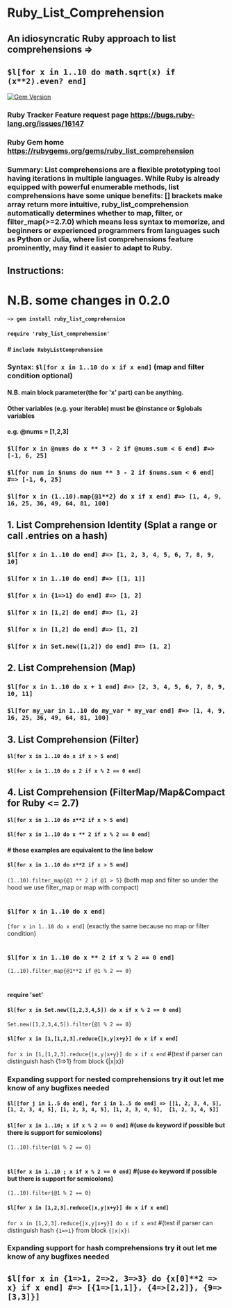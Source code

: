 # Ruby_List_Comprehension
## An idiosyncratic Ruby approach to list comprehensions => 
## `$l[for x in 1..10 do math.sqrt(x) if (x**2).even? end]`
[![Gem Version](https://badge.fury.io/rb/ruby_list_comprehension.svg)](https://badge.fury.io/rb/ruby_list_comprehension)
### Ruby Tracker Feature request page https://bugs.ruby-lang.org/issues/16147 
### Ruby Gem home  https://rubygems.org/gems/ruby_list_comprehension
### Summary: List comprehensions are a flexible prototyping tool having iterations in multiple languages. While Ruby is already equipped with powerful enumerable methods, list comprehensions have some unique benefits: [] brackets make array return more intuitive, ruby_list_comprehension automatically determines whether to map, filter, or filter_map(>=2.7.0) which means less syntax to memorize, and beginners or experienced programmers from languages such as Python or Julia, where list comprehensions feature prominently, may find it easier to adapt to Ruby. 
## Instructions:

# N.B. some changes in 0.2.0
#### `~> gem install ruby_list_comprehension`
#### `require 'ruby_list_comprehension'`
#### # `include RubyListComprehension`

### Syntax: `$l[for x in 1..10 do x if x end]` (map and filter condition optional)

#### N.B. main block parameter(the for 'x' part) can be anything.
#### Other variables (e.g. your iterable) must be @instance or $globals variables      
#### e.g. @nums = [1,2,3]
### `$l[for x in @nums do x ** 3 - 2 if @nums.sum < 6 end] #=> [-1, 6, 25]`
### `$l[for num in $nums do num ** 3 - 2 if $nums.sum < 6 end] #=> [-1, 6, 25]`
### `$l[for x in (1..10).map{@1**2} do x if x end] #=> [1, 4, 9, 16, 25, 36, 49, 64, 81, 100]`

## 1. List Comprehension Identity (Splat a range or call .entries on a hash)

### `$l[for x in 1..10 do end] #=> [1, 2, 3, 4, 5, 6, 7, 8, 9, 10]`
### `$l[for x in 1..10 do end] #=> [[1, 1]]`
### `$l[for x in {1=>1} do end] #=> [1, 2]`
### `$l[for x in [1,2] do end] #=> [1, 2]`
### `$l[for x in [1,2] do end] #=> [1, 2]`
### `$l[for x in Set.new([1,2]) do end] #=> [1, 2]`

## 2. List Comprehension (Map)
### `$l[for x in 1..10 do x + 1 end] #=> [2, 3, 4, 5, 6, 7, 8, 9, 10, 11]`
### `$l[for my_var in 1..10 do my_var * my_var end] #=> [1, 4, 9, 16, 25, 36, 49, 64, 81, 100]`

## 3. List Comprehension (Filter)
#### `$l[for x in 1..10 do x if x > 5 end]`
#### `$l[for x in 1..10 do x 2 if x % 2 == 0 end]`

## 4. List Comprehension (FilterMap/Map&Compact for Ruby <= 2.7)
#### `$l[for x in 1..10 do x**2 if x > 5 end]`
#### `$l[for x in 1..10 do x ** 2 if x % 2 == 0 end]` 

#### # these examples are equivalent to the line below
#### `$l[for x in 1..10 do x**2 if x > 5 end]`
`(1..10).filter_map{@1 ** 2 if @1 > 5}` (both map and filter so under the hood we use filter_map or map with compact)
#
### `$l[for x in 1..10 do x end]` 
`[for x in 1..10 do x end]`  (exactly the same because no map or filter condition)
#
### `$l[for x in 1..10 do x ** 2 if x % 2 == 0 end]` 
`(1..10).filter_map{@1**2 if @1 % 2 == 0}`
#
#### require 'set'
#### `$l[for x in Set.new([1,2,3,4,5]) do x if x % 2 == 0 end]` 
`Set.new([1,2,3,4,5]).filter{@1 % 2 == 0}`

#### `$l[for x in [1,[1,2,3].reduce{|x,y|x+y}] do x if x end]`
`for x in [1,[1,2,3].reduce{|x,y|x+y}] do x if x end`  #(test if parser can distinguish hash {1=>1} from block {|x|x})

### Expanding support for nested comprehensions try it out let me know of any bugfixes needed
#### `$l[[for j in 1..5 do end], for i in 1..5 do end] => [[1, 2, 3, 4, 5], [1, 2, 3, 4, 5], [1, 2, 3, 4, 5], [1, 2, 3, 4, 5],  [1, 2, 3, 4, 5]]`

#### `$l[for x in 1..10; x if x % 2 == 0 end]` #(use `do` keyword if possible but there is support for semicolons)
`(1..10).filter{@1 % 2 == 0}`
#
#### `$l[for x in 1..10 ; x if x % 2 == 0 end]`  #(use `do` keyword if possible but there is support for semicolons)
`(1..10).filter{@1 % 2 == 0}`

#### `$l[for x in [1,2,3].reduce{|x,y|x+y}] do x if x end]`
`for x in [1,2,3].reduce{|x,y|x+y}] do x if x end`  #(test if parser can distinguish hash `{1=>1}` from block `{|x|x})`

### Expanding support for hash comprehensions try it out let me know of any bugfixes needed
## `$l[for x in {1=>1, 2=>2, 3=>3} do {x[0]**2 => x} if x end] #=> [{1=>[1,1]}, {4=>[2,2]}, {9=>[3,3]}]`
